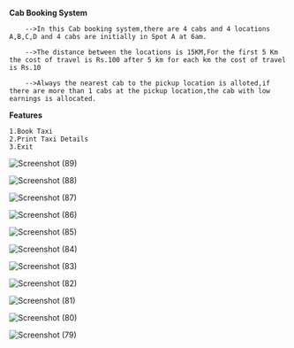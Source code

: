 **Cab Booking System**

        -->In this Cab booking system,there are 4 cabs and 4 locations A,B,C,D and 4 cabs are initially in Spot A at 6am.
        
        -->The distance between the locations is 15KM,For the first 5 Km the cost of travel is Rs.100 after 5 km for each km the cost of travel is Rs.10
        
        -->Always the nearest cab to the pickup location is alloted,if there are more than 1 cabs at the pickup location,the cab with low earnings is allocated.

**Features**

    1.Book Taxi
    2.Print Taxi Details
    3.Exit
    
![Screenshot (89)](https://github.com/DINESH-2611/Taxi-Booking/assets/159759453/583e2c89-c375-4445-8ff3-f7e249b40bdf)

![Screenshot (88)](https://github.com/DINESH-2611/Taxi-Booking/assets/159759453/9fb7ea32-dcaf-4ddd-af89-0b4996270421)

![Screenshot (87)](https://github.com/DINESH-2611/Taxi-Booking/assets/159759453/30bcd87f-2f1b-4ab8-bb04-3d4ad5c4e2c0)

![Screenshot (86)](https://github.com/DINESH-2611/Taxi-Booking/assets/159759453/356c0d31-8c0e-4da7-acf9-3d459e67cefc)

![Screenshot (85)](https://github.com/DINESH-2611/Taxi-Booking/assets/159759453/aab9e629-ad4b-4206-823d-ef9b51d44dda)

![Screenshot (84)](https://github.com/DINESH-2611/Taxi-Booking/assets/159759453/3de9fab1-0bed-4240-90ac-f10e697366df)

![Screenshot (83)](https://github.com/DINESH-2611/Taxi-Booking/assets/159759453/dcf6c349-7cac-43eb-b4af-59d49579db33)

![Screenshot (82)](https://github.com/DINESH-2611/Taxi-Booking/assets/159759453/29569ee3-f4c2-4947-8b1d-2b4dda5e0d49)

![Screenshot (81)](https://github.com/DINESH-2611/Taxi-Booking/assets/159759453/bb1ce21e-b29b-422d-b74b-09a0dd8d0fd7)

![Screenshot (80)](https://github.com/DINESH-2611/Taxi-Booking/assets/159759453/c85da59c-162e-4dbd-8fae-a407b8b90b15)

![Screenshot (79)](https://github.com/DINESH-2611/Taxi-Booking/assets/159759453/ab4ba9f1-2ff3-48f7-bff1-34ab38d36c67)

    
